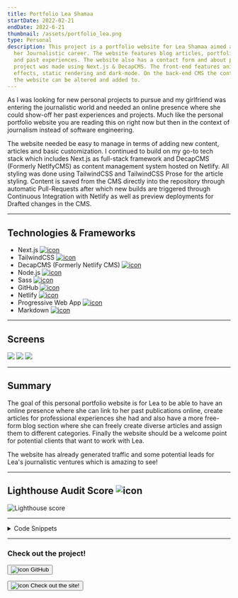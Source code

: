 ```yaml
---
title: Portfolio Lea Shamaa
startDate: 2022-02-21
endDate: 2022-6-21
thumbnail: /assets/portfolio_lea.png
type: Personal
description: This project is a portfolio website for Lea Shamaa aimed at aiding
  her Journalistic career. The website features blog articles, portfolio items
  and past experiences. The website also has a contact form and about page. The
  project was made using Next.js & DecapCMS. The front-end features animations,
  effects, static rendering and dark-mode. On the back-end CMS the content of
  the website can be altered and added to.
---
```

As I was looking for new personal projects to pursue and my girlfriend was entering the journalistic world and needed an online presence where she could show-off her past experiences and projects. Much like the personal portfolio website you are reading this on right now but then in the context of journalism instead of software engineering.

The website needed be easy to manage in terms of adding new content, articles and basic customization. I continued to build on my go-to tech stack which includes Next.js as full-stack framework and DecapCMS (Formerly NetlfyCMS) as content management system hosted on Netlify. All styling was done using TailwindCSS and TailwindCSS Prose for the article styling. Content is saved from the CMS directly into the repository through automatic Pull-Requests after which new builds are triggered through Continuous Integration with Netlify as well as preview deployments for Drafted changes in the CMS.

- - -

## Technologies & Frameworks

<ul class="icon-list">
<li>Next.js <a href="https://nextjs.org/"><img src="/assets/nextjs.png" alt="icon"></a></li>
<li>TailwindCSS <a href="https://tailwindcss.com/"><img src="/assets/tailwindcss.png" alt="icon"></a></li>
<li>DecapCMS (Formerly Netlify CMS) <a href="https://decapcms.org/"><img src="/assets/decapcms.png" alt="icon"></a></li>
<li>Node.js <a href="https://nodejs.org/en"><img src="/assets/nodejs.png" alt="icon"></a></li>
<li>Sass <a href="https://sass-lang.com/"><img src="/assets/sass.png" alt="icon"></a></li>
<li>GitHub <a href="https://github.com/"><img src="/assets/github.png" alt="icon"></a></li>
<li>Netlify <a href="https://www.netlify.com/"><img src="/assets/netlify.png" alt="icon"></a></li>
<li>Progressive Web App <a href="#"><img src="/assets/pwa.png" alt="icon"></a></li>
<li>Markdown <a href="https://www.markdownguide.org/"><img src="/assets/markdown.png" alt="icon"></a></li>
</ul>

- - -

## Screens

<div class="images-grid">
<img src="/assets/portfolio_lea_1.png" />
<img src="/assets/portfolio_lea_2.png" />
<img src="/assets/portfolio_lea_3.png" />
</div>

- - -

## Summary

The goal of this personal portfolio website is for Lea to be able to have an online presence where she can link to her past publications online, create articles for professional experiences she had and also have a more free-form blog section where she can freely create diverse articles and assign them to different categories. Finally the website should be a welcome point for potential clients that want to work with Lea.

The website has already generated traffic and some potential leads for Lea's journalistic ventures which is amazing to see!

- - -

## Lighthouse Audit Score ![icon](/assets/lighthouse.png)

![Lighthouse score](/assets/lighthouse_portfolio-lea.png "Lighthouse score")

- - -

<details >
<summary>Code Snippets</summary>
<div>

The following are some code snippets of components and back-end code for the portfolio website that are powerful, demonstrate good coding practices and that I'm proud of. The snippets demonstrate clean, concise and powerful code. *(Code has been compacted in some cases).*

**Home index**\
This code snippet is the homepage of the website showing the 3 most recent items from the 3 types of posts on the site. It statically retrieves the experiences, posts, articles and additional config for the homepage such as labels & links at build time of the application. This way static HTML is served at all times improving time to first paint and SEO!

```jsx
export const getStaticProps = async () => {

  const experiences = (await getExperiences({ preview: true })).slice(0, 3)

  const posts = (await getPosts({ preview: true })).slice(0, 3)

  const articles = (await getAllArticles(config.usernameMedium)).slice(0, 3)

  const homeContent = await getPage("home")

  return {
    props: {
      homeContent,
      experiences,
      posts,
      articles
    },
    revalidate: 60,
  }
}

const Home = ({ homeContent, experiences, posts, articles }) => {
  useNetlifyIdentityRedirectHook()

  return (
    <>
      <TypeWriter quotes={homeContent.quotes}/>

      <div className={`${utils.page} flex flex-col gap-12`}>
        <HomePreviewCollection
          title={homeContent.portfolioTitle}
          label={homeContent.portfolioLabel}
          link="/portfolio"
          content={articles.map((article) => <ArticleHomePreview key={article.title} article={article}/>)}
        />
        <hr className="-mb-4 -mt-10 mobile:hidden"/>
        <HomePreviewCollection
          title={homeContent.blogTitle}
          label={homeContent.blogLabel}
          link="/blog"
          content={posts.map((post) => <PostHomePreview key={post.id} post={post}/>)}
        />
        <hr className="-mb-4 -mt-10 mobile:hidden"/>
        <HomePreviewCollection
          title={homeContent.experiencesTitle}
          label={homeContent.experiencesLabel}
          link="/experiences"
          content={experiences.map((experience) => <ExperienceHomePreview key={experience.id} experience={experience}/>)}
        />
      </div>
    </>
  )
}

Home.withLayout = (page) => <Layout>{page}</Layout>
```

**PostService.js File**\
This code snippet showcases the PostService.js file. This service is responsible for loading the blog posts from the file system (since all content is saved as markdown files in the repository itself) and parsing them during build time of the application to facilitate static site generation. Blog posts can have a category assigned to them which will show in the UI.

```javascript
const postsDirectory = path.join(process.cwd(), 'content/posts');

export async function getPosts(options = {}) {
  const fileNames = await fs.readdir(postsDirectory).catch(() => []);

  const posts = await Promise.all(
    fileNames.map(async (fileName) => {
      const post = await parsePost(fileName);

      return {
        id: fileName.replace('.md', ''),
        ...post,
        ...(options.preview && { content: '' }),
      };
    }),
  );

  for (const post of posts) {
    post.data.category = await configService.getCategory(post.data.category);
  }

  posts.sort((a, b) => (new Date(a.data.date) < new Date(b.data.date) ? 1 : -1));

  return posts;
}

export async function getCategories() {
  const posts = await getPosts();

  const categories = []; // [{ name: "category", count: 0, posts: [{ name: "post", date: "date" }] }]

  for (const post of posts) {
    const category = await configService.getCategory(post.data.category.name);

    if (category && !categories.find((c) => c.name === category.name)) {
      const relevantPosts = posts.filter((p) => p.data.category.name === category.name);
      category.count = relevantPosts.length;
      category.posts = relevantPosts.map((post) => ({
        name: post.data.title,
        date: post.data.date,
      }));
      categories.push(category);
    }
  }

  // Add remaining (unused) categories
  for (let category of await configService.getCategories()) {
    if (!categories.find((c) => c.name === category.name)) {
      category.count = 0;
      categories.push(category);
    }
  }

  // sort categories by newest post
  categories.sort((a, b) => {
    const aLatestPost = a?.posts?.sort((a, b) => new Date(b.date) - new Date(a.date))[0];
    const bLatestPost = b?.posts?.sort((a, b) => new Date(b.date) - new Date(a.date))[0];
    const aDate = new Date(aLatestPost?.date).getTime() || 0;
    const bDate = new Date(bLatestPost?.date).getTime() || 0;
    return aDate + bDate;
  });

  return categories;
}

export async function getPostIds() {
  const fileNames = await fs.readdir(postsDirectory).catch(() => []);
  return fileNames.map((fileName) => ({ postId: fileName.replace('.md', '') }));
}

export async function getPostsByCategory(categoryName) {
  const posts = await getPosts();
  return posts.filter((post) => post.data.category.name === categoryName);
}

export async function getPost(postId) {
  const post = await parsePost(`${postId}.md`);

  return {
    id: postId,
    ...post.data,
    content: post.content,
    category: await configService.getCategory(post.data.category),
  };
}

const parsePost = async (fileName) => {
  const filePath = path.join(postsDirectory, fileName);
  const fileContents = await fs.readFile(filePath, 'utf8');
  const post = matter(fileContents, {
    engines: { yaml: (s) => yaml.load(s, { schema: yaml.JSON_SCHEMA }) },
  });
  post.content = marked.parse(post.content) || '';

  return {
    id: fileName.replace('.md', ''),
    ...post,
  };
};
```

**\[PostId].jsx File**\
This file is responsible for the pages of blog posts to be statically generated according to all post files present in the file system according to the *PostService.js* file shown previously. It generates a static path for every post and renders the markdown content retrieved from the Id of the post.

```jsx
export const getStaticPaths = async () => {

  const postIds = await getPostIds()

  return {
    paths: postIds.map(({ postId }) => ({ params: { postId } })),
    fallback: false,
  }
}

export const getStaticProps = async ({ params }) => {

  const post = await getPost(params.postId)

  return {
    props: {
      post,
    },
  }
}

const Post = ({ post }) => {
  return (
    <>
      <Head item={post}/>
      <div className={`${utils.page} max-w-screen-desktop`}>
        <MdContent content={post}/>
      </div>
    </>
  )
}

Post.withLayout = (page) => <Layout>{page}</Layout>

export default Post

```


</div>
</details>

- - -

### Check out the project!

[<button>![icon](/assets/github.png) GitHub</button>](https://github.com/alianza/portfolio-lea)

[<button>![icon](/assets/portfolio_lea.png) Check out the site!</button>](https://leashamaa.nl/)